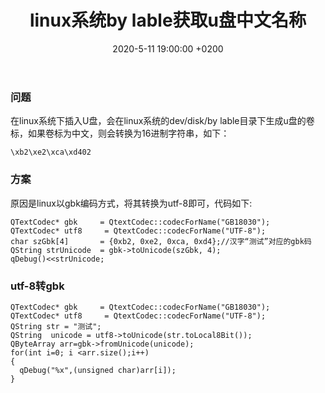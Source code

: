 ﻿---
layout: post
title:  "linux系统by lable获取u盘中文名称"
date:   2020-5-11 19:00:00 +0200
categories: qt
---
### 问题   
在linux系统下插入U盘，会在linux系统的dev/disk/by lable目录下生成u盘的卷标，如果卷标为中文，则会转换为16进制字符串，如下：
```
\xb2\xe2\xca\xd402
```
### 方案   
原因是linux以gbk编码方式，将其转换为utf-8即可，代码如下:
```
QTextCodec* gbk     = QtextCodec::codecForName("GB18030");
QTextCodec* utf8     = QtextCodec::codecForName("UTF-8");
char szGbk[4]       = {0xb2, 0xe2, 0xca, 0xd4};//汉字“测试”对应的gbk码
QString strUnicode  = gbk->toUnicode(szGbk, 4);
qDebug()<<strUnicode;
```
### utf-8转gbk   
```
QTextCodec* gbk     = QtextCodec::codecForName("GB18030");
QTextCodec* utf8     = QtextCodec::codecForName("UTF-8");
QString str = "测试";
QString  unicode = utf8->toUnicode(str.toLocal8Bit());
QByteArray arr=gbk->fromUnicode(unicode);
for(int i=0; i <arr.size();i++)
{
  qDebug("%x",(unsigned char)arr[i]);
}
```
